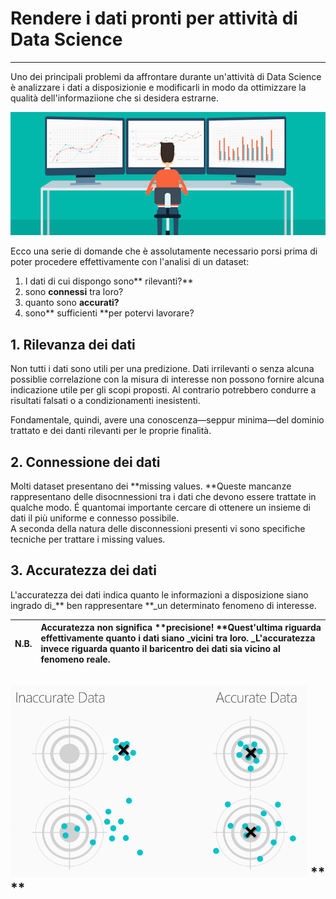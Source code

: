 # Rendere i dati pronti per attività di Data Science

---

Uno dei principali problemi da affrontare durante un'attività di Data Science è analizzare i dati a disposizionie e modificarli in modo da ottimizzare la qualità dell'informaziione che si desidera estrarne.

![](/assets/google-analytics-custom-dashboard.jpg)

Ecco una serie di domande che è assolutamente necessario porsi prima di poter procedere effettivamente con l'analisi di un dataset:

1. I dati di cui dispongo sono** rilevanti?**
2. sono **connessi** tra loro?
3. quanto sono **accurati?**
4. sono** sufficienti **per potervi lavorare?

## 1. Rilevanza dei dati

Non tutti i dati sono utili per una predizione. Dati irrilevanti o senza alcuna possiblie correlazione con la misura di interesse non possono fornire alcuna indicazione utile per gli scopi proposti. Al contrario potrebbero condurre a risultati falsati o a condizionamenti inesistenti.

Fondamentale, quindi, avere una conoscenza—seppur minima—del dominio trattato e dei danti rilevanti per le proprie finalità.

## 2. Connessione dei dati

Molti dataset presentano dei **missing values. **Queste mancanze rappresentano delle disocnnessioni tra i dati che devono essere trattate in qualche modo. É quantomai importante cercare di ottenere un insieme di dati il più uniforme e connesso possibile.  
A seconda della natura delle disconnessioni presenti vi sono specifiche tecniche per trattare i missing values.



## 3. Accuratezza dei dati

L'accuratezza dei dati indica quanto le informazioni a disposizione siano ingrado di_** ben rappresentare **_un determinato fenomeno di interesse. 

| N.B. | Accuratezza non significa **precisione! **Quest'ultima riguarda effettivamente quanto i dati siano _vicini tra loro. _L'accuratezza invece riguarda quanto il baricentro dei dati sia vicino al fenomeno reale. |
| :--- | :--- |


## ![](/assets/Capture.PNG) ** **



